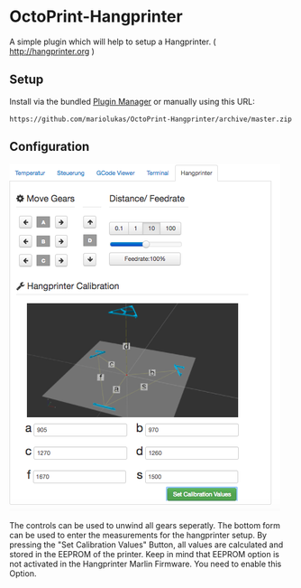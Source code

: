 # OctoPrint-Hangprinter

A simple plugin which will help to setup a Hangprinter. ( http://hangprinter.org )

## Setup

Install via the bundled [Plugin Manager](https://github.com/foosel/OctoPrint/wiki/Plugin:-Plugin-Manager)
or manually using this URL:

    https://github.com/mariolukas/OctoPrint-Hangprinter/archive/master.zip


## Configuration

![Screenshot of Hangprinter Octoprin Plugin](screenshot.jpg?raw=true "Screenshot of Hangprinter Octoprin Plugin]")

The controls can be used to unwind all gears seperatly. The bottom form can be used to enter the 
measurements for the hangprinter setup. By pressing the "Set Calibration Values" Button, all values
are calculated and stored in the EEPROM of the printer. Keep in mind that EEPROM option is not 
activated in the Hangprinter Marlin Firmware. You need to enable this Option.
